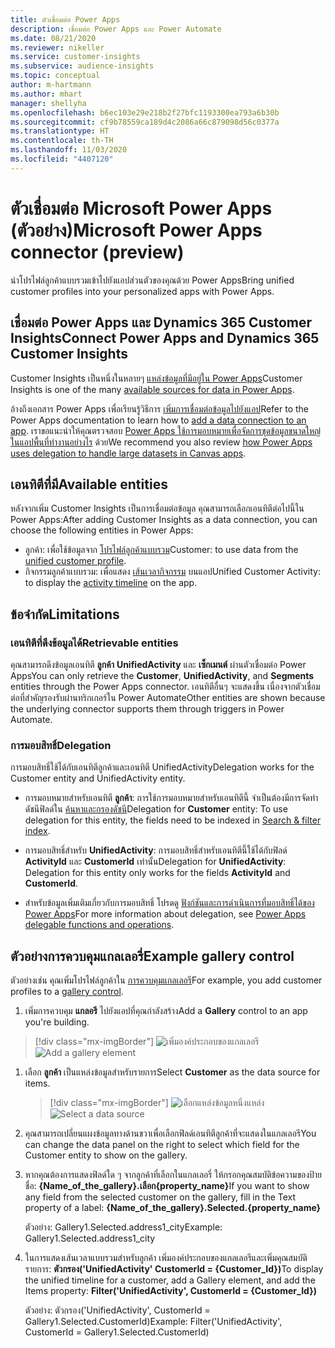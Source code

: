 ```yaml
---
title: ตัวเชื่อมต่อ Power Apps
description: เชื่อมต่อ Power Apps และ Power Automate
ms.date: 08/21/2020
ms.reviewer: nikeller
ms.service: customer-insights
ms.subservice: audience-insights
ms.topic: conceptual
author: m-hartmann
ms.author: mhart
manager: shellyha
ms.openlocfilehash: b6ec103e29e218b2f27bfc1193300ea793a6b30b
ms.sourcegitcommit: cf9b78559ca189d4c2086a66c879098d56c0377a
ms.translationtype: HT
ms.contentlocale: th-TH
ms.lasthandoff: 11/03/2020
ms.locfileid: "4407120"
---
```

# <a name="microsoft-power-apps-connector-preview"></a><span data-ttu-id="07297-103">ตัวเชื่อมต่อ Microsoft Power Apps (ตัวอย่าง)</span><span class="sxs-lookup"><span data-stu-id="07297-103">Microsoft Power Apps connector (preview)</span></span>

<span data-ttu-id="07297-104">นำโปรไฟล์ลูกค้าแบบรวมเข้าไปยังแอปส่วนตัวของคุณด้วย Power Apps</span><span class="sxs-lookup"><span data-stu-id="07297-104">Bring unified customer profiles into your personalized apps with Power Apps.</span></span>

## <a name="connect-power-apps-and-dynamics-365-customer-insights"></a><span data-ttu-id="07297-105">เชื่อมต่อ Power Apps และ Dynamics 365 Customer Insights</span><span class="sxs-lookup"><span data-stu-id="07297-105">Connect Power Apps and Dynamics 365 Customer Insights</span></span>

<span data-ttu-id="07297-106">Customer Insights เป็นหนึ่งในหลายๆ [แหล่งข้อมูลที่มีอยู่ใน Power Apps](https://docs.microsoft.com/powerapps/maker/canvas-apps/working-with-data-sources)</span><span class="sxs-lookup"><span data-stu-id="07297-106">Customer Insights is one of the many [available sources for data in Power Apps](https://docs.microsoft.com/powerapps/maker/canvas-apps/working-with-data-sources).</span></span>

<span data-ttu-id="07297-107">อ้างถึงเอกสาร Power Apps เพื่อเรียนรู้วิธีการ [เพิ่มการเชื่อมต่อข้อมูลไปยังแอป](https://docs.microsoft.com/powerapps/maker/canvas-apps/add-data-connection)</span><span class="sxs-lookup"><span data-stu-id="07297-107">Refer to the Power Apps documentation to learn how to [add a data connection to an app](https://docs.microsoft.com/powerapps/maker/canvas-apps/add-data-connection).</span></span> <span data-ttu-id="07297-108">เราขอแนะนำให้คุณตรวจสอบ [Power Apps ใช้การมอบหมายเพื่อจัดการชุดข้อมูลขนาดใหญ่ในแอปพื้นที่ทำงานอย่างไร](https://docs.microsoft.com/powerapps/maker/canvas-apps/delegation-overview) ด้วย</span><span class="sxs-lookup"><span data-stu-id="07297-108">We recommend you also review [how Power Apps uses delegation to handle large datasets in Canvas apps](https://docs.microsoft.com/powerapps/maker/canvas-apps/delegation-overview).</span></span>

## <a name="available-entities"></a><span data-ttu-id="07297-109">เอนทิตีที่มี</span><span class="sxs-lookup"><span data-stu-id="07297-109">Available entities</span></span>

<span data-ttu-id="07297-110">หลังจากเพิ่ม Customer Insights เป็นการเชื่อมต่อข้อมูล คุณสามารถเลือกเอนทิตีต่อไปนี้ใน Power Apps:</span><span class="sxs-lookup"><span data-stu-id="07297-110">After adding Customer Insights as a data connection, you can choose the following entities in Power Apps:</span></span>

- <span data-ttu-id="07297-111">ลูกค้า: เพื่อใช้ข้อมูลจาก [โปรไฟล์ลูกค้าแบบรวม](customer-profiles.md)</span><span class="sxs-lookup"><span data-stu-id="07297-111">Customer: to use data from the [unified customer profile](customer-profiles.md).</span></span>
- <span data-ttu-id="07297-112">กิจกรรมลูกค้าแบบรวม: เพื่อแสดง [เส้นเวลากิจกรรม](activities.md) บนแอป</span><span class="sxs-lookup"><span data-stu-id="07297-112">Unified Customer Activity: to display the [activity timeline](activities.md) on the app.</span></span>

## <a name="limitations"></a><span data-ttu-id="07297-113">ข้อจำกัด</span><span class="sxs-lookup"><span data-stu-id="07297-113">Limitations</span></span>

### <a name="retrievable-entities"></a><span data-ttu-id="07297-114">เอนทิตีที่ดึงข้อมูลได้</span><span class="sxs-lookup"><span data-stu-id="07297-114">Retrievable entities</span></span>

<span data-ttu-id="07297-115">คุณสามารถดึงข้อมูลเอนทิตี **ลูกค้า** **UnifiedActivity** และ **เซ็กเมนต์** ผ่านตัวเชื่อมต่อ Power Apps</span><span class="sxs-lookup"><span data-stu-id="07297-115">You can only retrieve the **Customer**, **UnifiedActivity**, and **Segments** entities through the Power Apps connector.</span></span> <span data-ttu-id="07297-116">เอนทิตีอื่นๆ จะแสดงขึ้น เนื่องจากตัวเชื่อมต่อที่สำคัญรองรับผ่านทริกเกอร์ใน Power Automate</span><span class="sxs-lookup"><span data-stu-id="07297-116">Other entities are shown because the underlying connector supports them through triggers in Power Automate.</span></span>  

### <a name="delegation"></a><span data-ttu-id="07297-117">การมอบสิทธิ์</span><span class="sxs-lookup"><span data-stu-id="07297-117">Delegation</span></span>

<span data-ttu-id="07297-118">การมอบสิทธิ์ใช้ได้กับเอนทิตีลูกค้าและเอนทิตี UnifiedActivity</span><span class="sxs-lookup"><span data-stu-id="07297-118">Delegation works for the Customer entity and UnifiedActivity entity.</span></span> 

- <span data-ttu-id="07297-119">การมอบหมายสำหรับเอนทิตี **ลูกค้า**: การใช้การมอบหมายสำหรับเอนทิตีนี้ จำเป็นต้องมีการจัดทำดัชนีฟิลด์ใน [ค้นหาและกรองดัชนี](search-filter-index.md)</span><span class="sxs-lookup"><span data-stu-id="07297-119">Delegation for **Customer** entity: To use delegation for this entity, the fields need to be indexed in [Search & filter index](search-filter-index.md).</span></span>  

- <span data-ttu-id="07297-120">การมอบสิทธิ์สำหรับ **UnifiedActivity**: การมอบสิทธิ์สำหรับเอนทิตีนี้ใช้ได้กับฟิลด์ **ActivityId** และ **CustomerId** เท่านั้น</span><span class="sxs-lookup"><span data-stu-id="07297-120">Delegation for **UnifiedActivity**: Delegation for this entity only works for the fields **ActivityId** and **CustomerId**.</span></span>  

- <span data-ttu-id="07297-121">สำหรับข้อมูลเพิ่มเติมเกี่ยวกับการมอบสิทธิ์ โปรดดู [ฟังก์ชันและการดำเนินการที่มอบสิทธิ์ได้ของ Power Apps](https://docs.microsoft.com/connectors/commondataservice/#power-apps-delegable-functions-and-operations-for-the-cds-for-apps)</span><span class="sxs-lookup"><span data-stu-id="07297-121">For more information about delegation, see [Power Apps delegable functions and operations](https://docs.microsoft.com/connectors/commondataservice/#power-apps-delegable-functions-and-operations-for-the-cds-for-apps).</span></span> 

## <a name="example-gallery-control"></a><span data-ttu-id="07297-122">ตัวอย่างการควบคุมแกลเลอรี่</span><span class="sxs-lookup"><span data-stu-id="07297-122">Example gallery control</span></span>

<span data-ttu-id="07297-123">ตัวอย่างเช่น คุณเพิ่มโปรไฟล์ลูกค้าใน [การควบคุมแกลเลอรี](https://docs.microsoft.com/powerapps/maker/canvas-apps/add-gallery)</span><span class="sxs-lookup"><span data-stu-id="07297-123">For example, you add customer profiles to a [gallery control](https://docs.microsoft.com/powerapps/maker/canvas-apps/add-gallery).</span></span>

1. <span data-ttu-id="07297-124">เพิ่มการควบคุม **แกลอรี** ไปยังแอปที่คุณกำลังสร้าง</span><span class="sxs-lookup"><span data-stu-id="07297-124">Add a **Gallery** control to an app you're building.</span></span>

> [!div class="mx-imgBorder"]
> <span data-ttu-id="07297-125">![เพิ่มองค์ประกอบของแกลเลอรี](media/connector-powerapps9.png "เพิ่มองค์ประกอบของแกลเลอรี")</span><span class="sxs-lookup"><span data-stu-id="07297-125">![Add a gallery element](media/connector-powerapps9.png "Add a gallery element")</span></span>

1. <span data-ttu-id="07297-126">เลือก **ลูกค้า** เป็นแหล่งข้อมูลสำหรับรายการ</span><span class="sxs-lookup"><span data-stu-id="07297-126">Select **Customer** as the data source for items.</span></span>

    > [!div class="mx-imgBorder"]
    > <span data-ttu-id="07297-127">![เลือกแหล่งข้อมูลหนึ่งแหล่ง](media/choose-datasource-powerapps.png "เลือกแหล่งข้อมูลหนึ่งแหล่ง")</span><span class="sxs-lookup"><span data-stu-id="07297-127">![Select a data source](media/choose-datasource-powerapps.png "Select a data source")</span></span>

1. <span data-ttu-id="07297-128">คุณสามารถเปลี่ยนแผงข้อมูลทางด้านขวาเพื่อเลือกฟิลด์เอนทิตีลูกค้าที่จะแสดงในแกลเลอรี</span><span class="sxs-lookup"><span data-stu-id="07297-128">You can change the data panel on the right to select which field for the Customer entity to show on the gallery.</span></span>

1. <span data-ttu-id="07297-129">หากคุณต้องการแสดงฟิลด์ใด ๆ จากลูกค้าที่เลือกในแกลเลอรี่ ให้กรอกคุณสมบัติข้อความของป้ายชื่อ: **{Name_of_the_gallery}.เลือก{property_name}**</span><span class="sxs-lookup"><span data-stu-id="07297-129">If you want to show any field from the selected customer on the gallery, fill in the Text property of a label:  **{Name_of_the_gallery}.Selected.{property_name}**</span></span>

    <span data-ttu-id="07297-130">ตัวอย่าง: Gallery1.Selected.address1_city</span><span class="sxs-lookup"><span data-stu-id="07297-130">Example: Gallery1.Selected.address1_city</span></span>

1. <span data-ttu-id="07297-131">ในการแสดงเส้นเวลาแบบรวมสำหรับลูกค้า เพิ่มองค์ประกอบของแกลเลอรีและเพิ่มคุณสมบัติรายการ: **ตัวกรอง('UnifiedActivity' CustomerId = {Customer_Id})**</span><span class="sxs-lookup"><span data-stu-id="07297-131">To display the unified timeline for a customer, add a Gallery element, and add the Items property: **Filter('UnifiedActivity', CustomerId = {Customer_Id})**</span></span>

    <span data-ttu-id="07297-132">ตัวอย่าง: ตัวกรอง('UnifiedActivity', CustomerId = Gallery1.Selected.CustomerId)</span><span class="sxs-lookup"><span data-stu-id="07297-132">Example: Filter('UnifiedActivity', CustomerId = Gallery1.Selected.CustomerId)</span></span>
